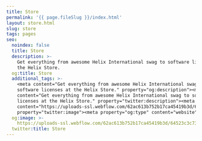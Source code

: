 ```yaml
---
title: Store
permalink: '{{ page.fileSlug }}/index.html'
layout: store.html
slug: store
tags: pages
seo:
  noindex: false
  title: Store
  description: >-
    Get everything from awesome Helix International swag to software licenses at
    the Helix Store.
  og:title: Store
  additional_tags: >-
    <meta content="Get everything from awesome Helix International swag to
    software licenses at the Helix Store." property="og:description"><meta
    content="Get everything from awesome Helix International swag to software
    licenses at the Helix Store." property="twitter:description"><meta
    content="https://uploads-ssl.webflow.com/62ac613b752b17ca45419b3d/64523c3c737acdc0f38d17ac_meta-image.png"
    property="twitter:image"><meta property="og:type" content="website">
  og:image: >-
    https://uploads-ssl.webflow.com/62ac613b752b17ca45419b3d/64523c3c737acdc0f38d17ac_meta-image.png
  twitter:title: Store
---
```



